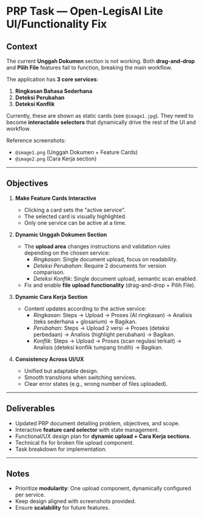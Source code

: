 # PRP Task — Open-LegisAI Lite UI/Functionality Fix

## Context
The current **Unggah Dokumen** section is not working. Both **drag-and-drop** and **Pilih File** features fail to function, breaking the main workflow.

The application has **3 core services**:  
1. **Ringkasan Bahasa Sederhana**  
2. **Deteksi Perubahan**  
3. **Deteksi Konflik**

Currently, these are shown as static cards (see `@image1.jpg`). They need to become **interactable selectors** that dynamically drive the rest of the UI and workflow.

Reference screenshots:  
- `@image1.png` (Unggah Dokumen + Feature Cards)  
- `@image2.png` (Cara Kerja section)

---

## Objectives
1. **Make Feature Cards Interactive**  
   - Clicking a card sets the "active service".  
   - The selected card is visually highlighted.  
   - Only one service can be active at a time.

2. **Dynamic Unggah Dokumen Section**  
   - The **upload area** changes instructions and validation rules depending on the chosen service:  
     - *Ringkasan*: Single document upload, focus on readability.  
     - *Deteksi Perubahan*: Require 2 documents for version comparison.  
     - *Deteksi Konflik*: Single document upload, semantic scan enabled.  
   - Fix and enable **file upload functionality** (drag-and-drop + Pilih File).  

3. **Dynamic Cara Kerja Section**  
   - Content updates according to the active service:  
     - *Ringkasan*: Steps → Upload → Proses (AI ringkasan) → Analisis (teks sederhana + glosarium) → Bagikan.  
     - *Perubahan*: Steps → Upload 2 versi → Proses (deteksi perbedaan) → Analisis (highlight perubahan) → Bagikan.  
     - *Konflik*: Steps → Upload → Proses (scan regulasi terkait) → Analisis (deteksi konflik tumpang tindih) → Bagikan.  

4. **Consistency Across UI/UX**  
   - Unified but adaptable design.  
   - Smooth transitions when switching services.  
   - Clear error states (e.g., wrong number of files uploaded).  

---

## Deliverables
- Updated PRP document detailing problem, objectives, and scope.  
- Interactive **feature card selector** with state management.  
- Functional/UX design plan for **dynamic upload + Cara Kerja sections**.  
- Technical fix for broken file upload component.  
- Task breakdown for implementation.  

---

## Notes
- Prioritize **modularity**: One upload component, dynamically configured per service.  
- Keep design aligned with screenshots provided.  
- Ensure **scalability** for future features.  
